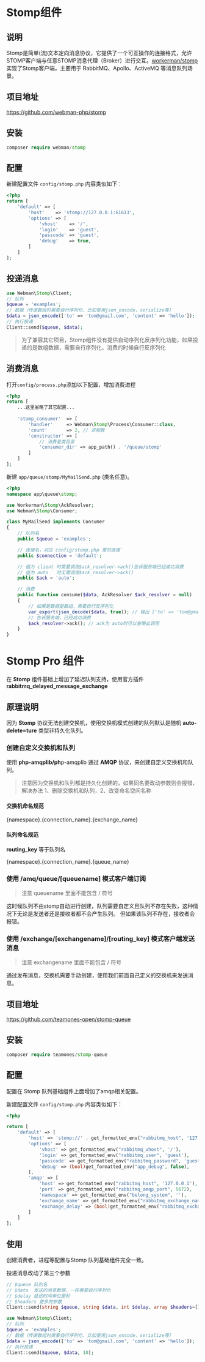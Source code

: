 # Stomp组件

## 说明

  Stomp是简单(流)文本定向消息协议，它提供了一个可互操作的连接格式，允许STOMP客户端与任意STOMP消息代理（Broker）进行交互。[workerman/stomp](https://github.com/walkor/stomp)实现了Stomp客户端，主要用于 RabbitMQ、Apollo、ActiveMQ 等消息队列场景。
 
  
## 项目地址

  https://github.com/webman-php/stomp
  
## 安装
 
  ```php
  composer require webman/stomp
  ```
  
## 配置

新建配置文件 `config/stomp.php` 内容类似如下：
  
```php
<?php
return [
    'default' => [
        'host'    => 'stomp://127.0.0.1:61613',
        'options' => [
            'vhost'    => '/',
            'login'    => 'guest',
            'passcode' => 'guest',
            'debug'    => true,
        ]
    ]
];
```

## 投递消息

```php
use Webman\Stomp\Client;
// 队列
$queue = 'examples';
// 数据（传递数组时需要自行序列化，比如使用json_encode，serialize等）
$data = json_encode(['to' => 'tom@gmail.com', 'content' => 'hello']);
// 执行投递
Client::send($queue, $data);
```

> 为了兼容其它项目，Stomp组件没有提供自动序列化反序列化功能，如果投递的是数组数据，需要自行序列化，消费的时候自行反序列化
  
## 消费消息

打开`config/process.php`添加以下配置，增加消费进程

```php
<?php
return [
    ...这里省略了其它配置...
    
    'stomp_consumer'  => [
        'handler'     => Webman\Stomp\Process\Consumer::class,
        'count'       => 2, // 进程数
        'constructor' => [
            // 消费者类目录
            'consumer_dir' => app_path() . '/queue/stomp'
        ]
    ]
];
```

新建 `app/queue/stomp/MyMailSend.php` (类名任意)。
```php
<?php
namespace app\queue\stomp;

use Workerman\Stomp\AckResolver;
use Webman\Stomp\Consumer;

class MyMailSend implements Consumer
{
    // 队列名
    public $queue = 'examples';

    // 连接名，对应 config/stomp.php 里的连接`
    public $connection = 'default';

    // 值为 client 时需要调用$ack_resolver->ack()告诉服务端已经成功消费
    // 值为 auto   时无需调用$ack_resolver->ack()
    public $ack = 'auto';

    // 消费
    public function consume($data, AckResolver $ack_resolver = null)
    {
        // 如果是数据是数组，需要自行反序列化
        var_export(json_decode($data, true)); // 输出 ['to' => 'tom@gmail.com', 'content' => 'hello']
        // 告诉服务端，已经成功消费
        $ack_resolver->ack(); // ack为 auto时可以省略此调用
    }
}
```

# Stomp Pro 组件

在 **Stomp** 组件基础上增加了延迟队列支持，使用官方插件 **rabbitmq_delayed_message_exchange**

## 原理说明

因为 **Stomp** 协议无法创建交换机，使用交换机模式创建的队列默认是随机 **auto-delete=ture** 类型非持久化队列。

### 创建自定义交换机和队列

使用 **php-amqplib/ph**p-amqplib 通过 **AMQP** 协议，来创建自定义交换机和队列。

> 注意因为交换机和队列都是持久化创建的，如果同名要改动参数则会报错，解决办法 1、删除交换机和队列，2、改变命名空间名称

#### 交换机命名规范

{namespace}.{connection_name}.{exchange_name}

#### 队列命名规范

**routing_key** 等于队列名

{namespace}.{connection_name}.{queue_name}

### 使用 /amq/queue/[queuename] 模式客户端订阅

> 注意 queuename 里面不能包含 / 符号

这时候队列不由stomp自动进行创建，队列需要自定义且队列不存在失败，这种情况下无论是发送者还是接收者都不会产生队列。 但如果该队列不存在，接收者会报错。

### 使用 /exchange/[exchangename]/[routing_key] 模式客户端发送消息

> 注意 exchangename 里面不能包含 / 符号

通过发布消息，交换机需要手动创建，使用我们前面自己定义的交换机来发送消息。

## 项目地址

https://github.com/teamones-open/stomp-queue

## 安装

  ```php
  composer require teamones/stomp-queue
  ```
## 配置

配置在 Stomp 队列基础组件上面增加了amqp相关配置。

新建配置文件 `config/stomp.php` 内容类似如下：

```php
<?php

return [
    'default' => [
        'host' => 'stomp://' . get_formatted_env("rabbitmq_host", '127.0.0.1') . ':' . get_formatted_env("rabbitmq_stomp_port", 61613),
        'options' => [
            'vhost' => get_formatted_env("rabbitmq_vhost", '/'),
            'login' => get_formatted_env("rabbitmq_user", 'guest'),
            'passcode' => get_formatted_env("rabbitmq_password", 'guest'),
            'debug' => (bool)get_formatted_env("app_debug", false),
        ],
        'amqp' => [
            'host' => get_formatted_env("rabbitmq_host", '127.0.0.1'),
            'port' => get_formatted_env("rabbitmq_amqp_port", 5672),
            'namespace' => get_formatted_env("belong_system", ''),
            'exchange_name' => get_formatted_env("rabbitmq_exchange_name", 'exchange'),
            'exchange_delay' => (bool)get_formatted_env("rabbitmq_exchange_delay", true)
        ]
    ]
];
```

## 使用

创建消费者，进程等配置与Stomp 队列基础组件完全一致。

投递消息改动了第三个参数

```php
// $queue 队列名
// $data  发送的消息数据，一样需要自行序列化
// $delay 延迟时间单位是秒
// $headers 更多的参数
Client::send(string $queue, string $data, int $delay, array $headers=[]);
```

```php
use Webman\Stomp\Client;
// 队列
$queue = 'examples';
// 数据（传递数组时需要自行序列化，比如使用json_encode，serialize等）
$data = json_encode(['to' => 'tom@gmail.com', 'content' => 'hello']);
// 执行投递
Client::send($queue, $data, 10);
```

